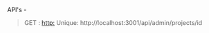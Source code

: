 API's -

> GET :
> [http:](http://localhost:3001/api/admin/projects)
> Unique: http://localhost:3001/api/admin/projects/id

